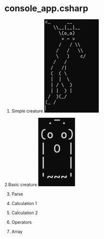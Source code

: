 # console_app.csharp

1. Simple creature
![Simple Creature](simple_creature.png)

2.Basic creature
![Basic Creature](basiccreature.png)

3. Parse 

4. Calculation 1

5. Calculation 2

6. Operators

17. Array 




